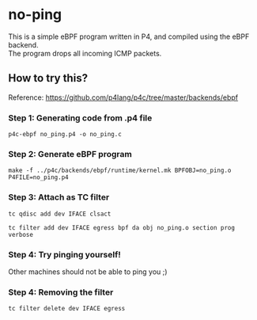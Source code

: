 # no-ping

This is a simple eBPF program written in P4, and compiled using the eBPF backend. </br>
The program drops all incoming ICMP packets.

## How to try this?

Reference: https://github.com/p4lang/p4c/tree/master/backends/ebpf

### Step 1: Generating code from .p4 file
`p4c-ebpf no_ping.p4 -o no_ping.c`

### Step 2: Generate eBPF program
`make -f ../p4c/backends/ebpf/runtime/kernel.mk BPFOBJ=no_ping.o P4FILE=no_ping.p4`

### Step 3: Attach as TC filter
`tc qdisc add dev IFACE clsact`


`tc filter add dev IFACE egress bpf da obj no_ping.o section prog verbose`

### Step 4: Try pinging yourself!
Other machines should not be able to ping you ;)

### Step 4: Removing the filter
`tc filter delete dev IFACE egress`

